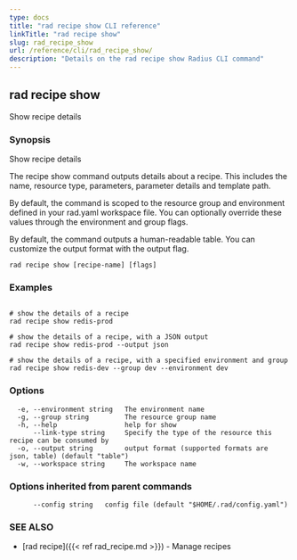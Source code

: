 ```yaml
---
type: docs
title: "rad recipe show CLI reference"
linkTitle: "rad recipe show"
slug: rad_recipe_show
url: /reference/cli/rad_recipe_show/
description: "Details on the rad recipe show Radius CLI command"
---
```

## rad recipe show

Show recipe details

### Synopsis

Show recipe details

The recipe show command outputs details about a recipe. This includes the name, resource type, parameters, parameter details and template path.
	
By default, the command is scoped to the resource group and environment defined in your rad.yaml workspace file. You can optionally override these values through the environment and group flags.
	
By default, the command outputs a human-readable table. You can customize the output format with the output flag.

```
rad recipe show [recipe-name] [flags]
```

### Examples

```

# show the details of a recipe
rad recipe show redis-prod

# show the details of a recipe, with a JSON output
rad recipe show redis-prod --output json
	
# show the details of a recipe, with a specified environment and group
rad recipe show redis-dev --group dev --environment dev
```

### Options

```
  -e, --environment string   The environment name
  -g, --group string         The resource group name
  -h, --help                 help for show
      --link-type string     Specify the type of the resource this recipe can be consumed by
  -o, --output string        output format (supported formats are json, table) (default "table")
  -w, --workspace string     The workspace name
```

### Options inherited from parent commands

```
      --config string   config file (default "$HOME/.rad/config.yaml")
```

### SEE ALSO

* [rad recipe]({{< ref rad_recipe.md >}})	 - Manage recipes

